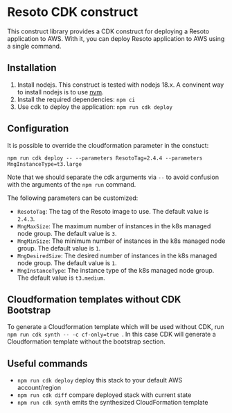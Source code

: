 # Resoto CDK construct

This construct library provides a CDK construct for deploying a Resoto application to AWS. With it, you can deploy Resoto application to AWS using a single command.

## Installation

1. Install nodejs. This construct is tested with nodejs 18.x. A convinent way to install nodejs is to use [nvm](https://github.com/nvm-sh/nvm).
2. Install the required dependencies: `npm ci`
3. Use cdk to deploy the application: `npm run cdk deploy`

## Configuration

It is possible to override the cloudformation parameter in the constuct:

```npm run cdk deploy -- --parameters ResotoTag=2.4.4 --parameters MngInstanceType=t3.large```

Note that we should separate the cdk arguments via `--` to avoid confusion with the arguments of the `npm run` command.

The following parameters can be customized:

- `ResotoTag`: The tag of the Resoto image to use. The default value is `2.4.3`.
- `MngMaxSize`: The maximum number of instances in the k8s managed node group. The default value is `3`.
- `MngMinSize`: The minimum number of instances in the k8s managed node group. The default value is `1`.
- `MngDesiredSize`: The desired number of instances in the k8s managed node group. The default value is `1`.
- `MngInstanceType`: The instance type of the k8s managed node group. The default value is `t3.medium`.

## Cloudformation templates without CDK Bootstrap

To generate a Cloudformation template which will be used without CDK, run `npm run cdk synth -- -c cf-only=true `.
In this case CDK will generate a Cloudformation template without the bootstrap section.

## Useful commands

* `npm run cdk deploy`      deploy this stack to your default AWS account/region
* `npm run cdk diff`        compare deployed stack with current state
* `npm run cdk synth`       emits the synthesized CloudFormation template
